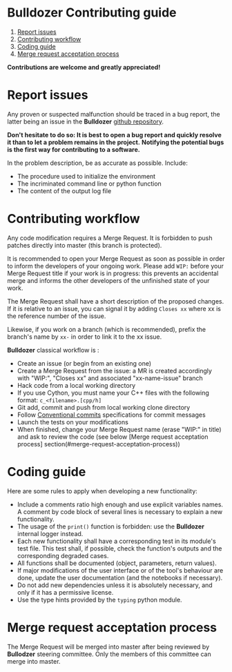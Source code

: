 # Bulldozer Contributing guide

1. [Report issues](#report-issues)
2. [Contributing workflow](#contributing-workflow)
3. [Coding guide](#coding-guide)
4. [Merge request acceptation process](#merge-request-acceptation-process)

**Contributions are welcome and greatly appreciated!**

# Report issues

Any proven or suspected malfunction should be traced in a bug report, the latter being an issue in the **Bulldozer** [github repository](https://github.com/CNES/bulldozer).

**Don't hesitate to do so: It is best to open a bug report and quickly resolve it than to let a problem remains in the project.**
**Notifying the potential bugs is the first way for contributing to a software.**



In the problem description, be as accurate as possible. Include:
* The procedure used to initialize the environment
* The incriminated command line or python function
* The content of the output log file

# Contributing workflow

Any code modification requires a Merge Request. It is forbidden to push patches directly into master (this branch is protected).

It is recommended to open your Merge Request as soon as possible in order to inform the developers of your ongoing work.
Please add `WIP:` before your Merge Request title if your work is in progress: this prevents an accidental merge and informs the other developers of the unfinished state of your work.

The Merge Request shall have a short description of the proposed changes. If it is relative to an issue, you can signal it by adding `Closes xx` where xx is the reference number of the issue.

Likewise, if you work on a branch (which is recommended), prefix the branch's name by `xx-` in order to link it to the xx issue.

**Bulldozer** classical workflow is :
* Create an issue (or begin from an existing one)
* Create a Merge Request from the issue: a MR is created accordingly with "WIP:", "Closes xx" and associated "xx-name-issue" branch
* Hack code from a local working directory
* If you use Cython, you must name your C++ files with the following format: `c_<filename>.[cpp/h]`
* Git add, commit and push from local working clone directory
* Follow [Conventional commits](https://www.conventionalcommits.org/) specifications for commit messages
* Launch the tests on your modifications
* When finished, change your Merge Request name (erase "WIP:" in title) and ask to review the code (see below [Merge request acceptation process] section(#merge-request-acceptation-process))

# Coding guide

Here are some rules to apply when developing a new functionality:
* Include a comments ratio high enough and use explicit variables names. A comment by code block of several lines is necessary to explain a new functionality.
* The usage of the `print()` function is forbidden: use the **Bulldozer** internal logger instead.
* Each new functionality shall have a corresponding test in its module's test file. This test shall, if possible, check the function's outputs and the corresponding degraded cases.
* All functions shall be documented (object, parameters, return values).
* If major modifications of the user interface or of the tool's behaviour are done, update the user documentation (and the notebooks if necessary).
* Do not add new dependencies unless it is absolutely necessary, and only if it has a permissive license.
* Use the type hints provided by the `typing` python module.

# Merge request acceptation process

The Merge Request will be merged into master after being reviewed by **Bullodzer** steering committee. Only the members of this committee can merge into master.

